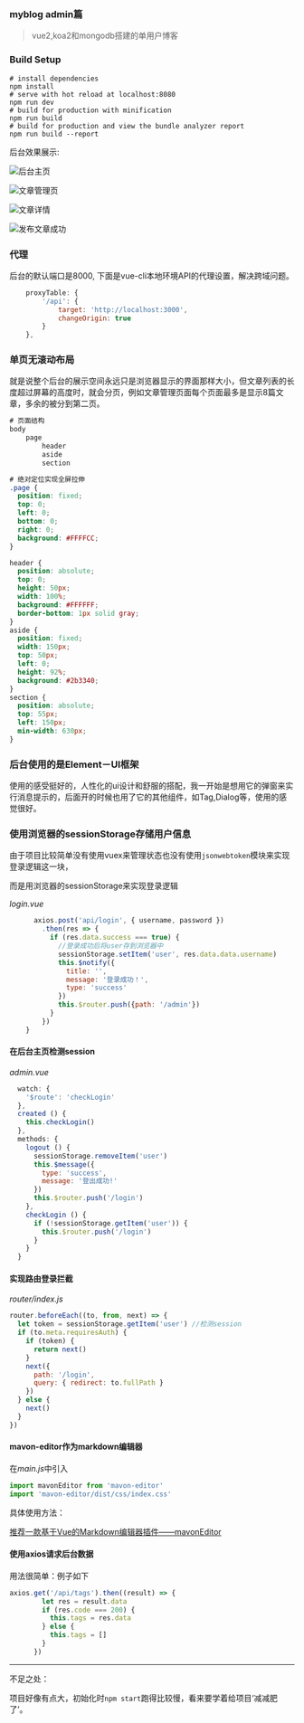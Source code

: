 ### myblog admin篇

> vue2,koa2和mongodb搭建的单用户博客

### Build Setup

```
# install dependencies
npm install
# serve with hot reload at localhost:8080
npm run dev
# build for production with minification
npm run build
# build for production and view the bundle analyzer report
npm run build --report
```



后台效果展示:

![后台主页](http://owu8c85uh.bkt.clouddn.com/show.png)

![文章管理页](http://owu8c85uh.bkt.clouddn.com/articles.png)

![文章详情](http://owu8c85uh.bkt.clouddn.com/article_datail.png)

![发布文章成功](http://owu8c85uh.bkt.clouddn.com/subArticle.png)

### 代理

后台的默认端口是8000, 下面是vue-cli本地环境API的代理设置，解决跨域问题。

```javascript
    proxyTable: {
        '/api': {
            target: 'http://localhost:3000',
            changeOrigin: true
        }
    },
```



### 单页无滚动布局

就是说整个后台的展示空间永远只是浏览器显示的界面那样大小，但文章列表的长度超过屏幕的高度时，就会分页，例如文章管理页面每个页面最多是显示8篇文章，多余的被分到第二页。

```javascript
# 页面结构
body
	page
		header
		aside
		section
```

```css
# 绝对定位实现全屏拉伸
.page {
  position: fixed;
  top: 0;
  left: 0;
  bottom: 0;
  right: 0;
  background: #FFFFCC;
}
```

```css
header {
  position: absolute;
  top: 0;
  height: 50px;
  width: 100%;
  background: #FFFFFF;
  border-bottom: 1px solid gray;
}
aside {
  position: fixed;
  width: 150px;
  top: 50px;
  left: 0;
  height: 92%;
  background: #2b3340;
}
section {
  position: absolute;
  top: 55px;
  left: 150px;
  min-width: 630px;
}
```

### 后台使用的是Element－UI框架

使用的感受挺好的，人性化的ui设计和舒服的搭配，我一开始是想用它的弹窗来实行消息提示的，后面开的时候也用了它的其他组件，如Tag,Dialog等，使用的感觉很好。

### 使用浏览器的sessionStorage存储用户信息

由于项目比较简单没有使用vuex来管理状态也没有使用`jsonwebtoken`模块来实现登录逻辑这一块，

而是用浏览器的sessionStorage来实现登录逻辑

*login.vue*

```javascript
  	  axios.post('api/login', { username, password })
  	  	.then(res => {
  	  	  if (res.data.success === true) {
            //登录成功后将user存到浏览器中
            sessionStorage.setItem('user', res.data.data.username) 
            this.$notify({
              title: '',
              message: '登录成功！',
              type: 'success'
            })
            this.$router.push({path: '/admin'})
  	  	  }
  	  	})
  	}
```

#### 在后台主页检测session

*admin.vue*

```javascript
  watch: {
    '$route': 'checkLogin'
  },
  created () {
    this.checkLogin()
  },
  methods: {
    logout () {
      sessionStorage.removeItem('user')
      this.$message({
        type: 'success',
        message: '登出成功!'
      })
      this.$router.push('/login')
    },
    checkLogin () {
      if (!sessionStorage.getItem('user')) {
        this.$router.push('/login')
      }
    }
  }
```

#### 实现路由登录拦截

*router/index.js*

```javascript
router.beforeEach((to, from, next) => {
  let token = sessionStorage.getItem('user') //检测session
  if (to.meta.requiresAuth) {
    if (token) {
      return next()
    }
    next({
      path: '/login',
      query: { redirect: to.fullPath }
    })
  } else {
    next()
  }
})
```

#### mavon-editor作为markdown编辑器

在*main.js*中引入

```javascript
import mavonEditor from 'mavon-editor'
import 'mavon-editor/dist/css/index.css'
```

具体使用方法：

[推荐一款基于Vue的Markdown编辑器插件——mavonEditor](https://juejin.im/post/5adab398f265da0b9671ca25)

#### 使用axios请求后台数据

用法很简单：例子如下

```javascript
axios.get('/api/tags').then((result) => {
        let res = result.data
        if (res.code === 200) {
          this.tags = res.data
        } else {
          this.tags = []
        }
      })
```

---

不足之处：

​	项目好像有点大，初始化时`npm start`跑得比较慢，看来要学着给项目‘减减肥了’。

